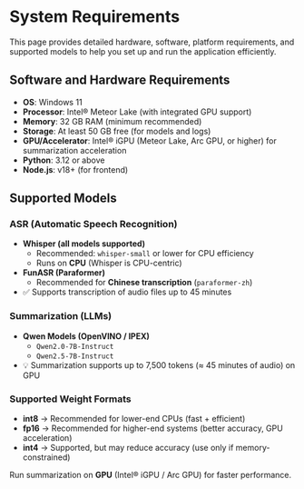 # System Requirements

This page provides detailed hardware, software, platform requirements, and supported models to help you set up and run the application efficiently.

## Software and Hardware Requirements

- **OS**: Windows 11
- **Processor**: Intel® Meteor Lake (with integrated GPU support)
- **Memory**: 32 GB RAM (minimum recommended)
- **Storage**: At least 50 GB free (for models and logs)
- **GPU/Accelerator**: Intel® iGPU (Meteor Lake, Arc GPU, or higher) for summarization acceleration
- **Python**: 3.12 or above
- **Node.js**: v18+ (for frontend)

## Supported Models  

### ASR (Automatic Speech Recognition)  

- **Whisper (all models supported)**  
  - Recommended: `whisper-small` or lower for CPU efficiency  
  - Runs on **CPU** (Whisper is CPU-centric)  
- **FunASR (Paraformer)**  
  - Recommended for **Chinese transcription** (`paraformer-zh`)
- ✅ Supports transcription of audio files up to 45 minutes

###  Summarization (LLMs)  
- **Qwen Models (OpenVINO / IPEX)**  
  - `Qwen2.0-7B-Instruct`  
  -  `Qwen2.5-7B-Instruct`
- 💡 Summarization supports up to 7,500 tokens (≈ 45 minutes of audio) on GPU

###  Supported Weight Formats  
- **int8** → Recommended for lower-end CPUs (fast + efficient)  
- **fp16** → Recommended for higher-end systems (better accuracy, GPU acceleration)  
- **int4** → Supported, but may reduce accuracy (use only if memory-constrained)  

 Run summarization on **GPU** (Intel® iGPU / Arc GPU) for faster performance.  
